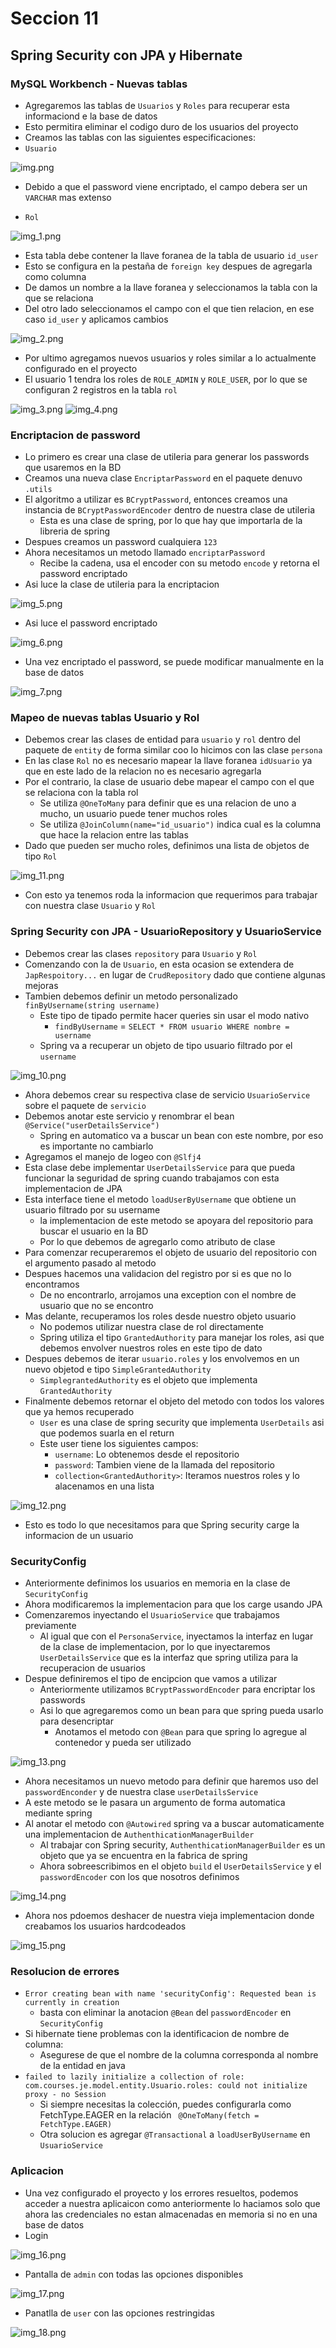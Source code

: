 # Seccion 11
## Spring Security con JPA y Hibernate

### MySQL Workbench - Nuevas tablas
- Agregaremos las tablas de `Usuarios` y `Roles` para recuperar esta informaciond e la base de datos
- Esto permitira eliminar el codigo duro de los usuarios del proyecto
- Creamos las tablas con las siguientes especificaciones:
- `Usuario`

![img.png](img.png)

- Debido a que el password viene encriptado, el campo debera ser un `VARCHAR` mas extenso

- `Rol`

![img_1.png](img_1.png)

- Esta tabla debe contener la llave foranea de la tabla de usuario `id_user`
- Esto se configura en la pestaña de `foreign key` despues de agregarla como columna
- De damos un nombre a la llave foranea y seleccionamos la tabla con la que se relaciona
- Del otro lado seleccionamos el campo con el que tien relacion, en ese caso `id_user` y aplicamos cambios

![img_2.png](img_2.png)

- Por ultimo agregamos nuevos usuarios y roles similar a lo actualmente configurado en el proyecto
- El usuario 1 tendra los roles de `ROLE_ADMIN`  y `ROLE_USER`, por lo que se configuran 2 registros en la tabla `rol`

![img_3.png](img_3.png)
![img_4.png](img_4.png)

### Encriptacion de password
- Lo primero es crear una clase de utileria para generar los passwords que usaremos en la BD
- Creamos una nueva clase `EncriptarPassword` en el paquete denuvo `.utils`
- El algoritmo a utilizar es `BCryptPassword`, entonces creamos una instancia de `BCryptPasswordEncoder` dentro de nuestra clase de utileria
  - Esta es una clase de spring, por lo que hay que importarla de la libreria de spring
- Despues creamos un password cualquiera `123`
- Ahora necesitamos un metodo llamado `encriptarPassword`
  - Recibe la cadena, usa el encoder con su metodo `encode` y retorna el password encriptado
- Asi luce la clase de utileria para la encriptacion

![img_5.png](img_5.png)

- Asi luce el password encriptado

![img_6.png](img_6.png)

- Una vez encriptado el password, se puede modificar manualmente en la base de datos

![img_7.png](img_7.png)

### Mapeo de nuevas tablas Usuario y Rol
- Debemos crear las clases de entidad para `usuario` y `rol` dentro del paquete de `entity` de forma similar coo lo hicimos con las clase `persona`
- En las clase `Rol` no es necesario mapear la llave foranea `idUsuario` ya que en este lado de la relacion no es necesario agregarla
- Por el contrario, la clase de usuario debe mapear el campo con el que se relaciona con la tabla rol
  - Se utiliza `@OneToMany` para definir que es una relacion de uno a mucho, un usuario puede tener muchos roles
  - Se utiliza `@JoinColumn(name="id_usuario")` indica cual es la columna que hace la relacion entre las tablas
- Dado que pueden ser mucho roles, definimos una lista de objetos de tipo `Rol`

![img_11.png](img_11.png)

- Con esto ya tenemos roda la informacion que requerimos para trabajar con nuestra clase `Usuario` y `Rol`

### Spring Security con JPA - UsuarioRepository y UsuarioService
- Debemos crear las clases `repository` para `Usuario` y `Rol`
- Comenzando con la de `Usuario`, en esta ocasion se extendera de `JapRespoitory...` en lugar de `CrudRepository` dado que contiene algunas mejoras
- Tambien debemos definir un metodo personalizado `finByUsername(string username)`
  - Este tipo de tipado permite hacer queries sin usar el modo nativo
    - `findByUsername` = `SELECT * FROM usuario WHERE nombre = username` 
  - Spring va a recuperar un objeto de tipo usuario filtrado por el `username`

![img_10.png](img_10.png)

- Ahora debemos crear su respectiva clase de servicio `UsuarioService` sobre el paquete de `servicio`
- Debemos anotar este servicio y renombrar el bean `@Service("userDetailsService")`
  - Spring en automatico va a buscar un bean con este nombre, por eso es importante no cambiarlo
- Agregamos el manejo de logeo con `@Slfj4`
- Esta clase debe implementar `UserDetailsService` para que pueda funcionar la seguridad de spring cuando trabajamos con esta implementacion de JPA
- Esta interface tiene el metodo `loadUserByUsername` que obtiene un usuario filtrado por su username
  - la implementacion de este metodo se apoyara del repositorio para buscar el usuario en la BD
  - Por lo que debemos de agregarlo como atributo de clase
- Para comenzar recuperaremos el objeto de usuario del repositorio con el argumento pasado al metodo
- Despues hacemos una validacion del registro por si es que no lo encontramos
  - De no encontrarlo, arrojamos una exception con el nombre de usuario que no se encontro
- Mas delante, recuperamos los roles desde nuestro objeto usuario
  - No podemos utilizar nuestra clase de rol directamente
  - Spring utiliza el tipo `GrantedAuthority` para manejar los roles, asi que debemos envolver nuestros roles en este tipo de dato
- Despues debemos de iterar `usuario.roles` y los envolvemos en un nuevo objetod e tipo `SimpleGrantedAuthority`
  - `SimplegrantedAuthority` es el objeto que implementa `GrantedAuthority`
- Finalmente debemos retornar el objeto del metodo con todos los valores que ya hemos recuperado
  - `User` es una clase de spring security que implementa `UserDetails` asi que podemos suarla en el return
  - Este user tiene los siguientes campos:
    - `username`: Lo obtenemos desde el repositorio
    - `password`: Tambien viene de la llamada del repositorio
    - `collection<GrantedAuthority>`: Iteramos nuestros roles y lo alacenamos en una lista

![img_12.png](img_12.png)

- Esto es todo lo que necesitamos para que Spring security carge la informacion de un usuario

### SecurityConfig
- Anteriormente definimos los usuarios en memoria en la clase de `SecurityConfig`
- Ahora modificaremos la implementacion para que los carge usando JPA
- Comenzaremos inyectando el `UsuarioService` que trabajamos previamente
  - Al igual que con el `PersonaService`, inyectamos la interfaz en lugar de la clase de implementacion, por lo que inyectaremos `UserDetailsService` que es la interfaz que spring utiliza para la recuperacion de usuarios
- Despue definiremos el tipo de encipcion que vamos a utilizar
  - Anteriormente utilizamos `BCryptPasswordEncoder` para encriptar los passwords
  - Asi lo que agregaremos como un bean para que spring pueda usarlo para desencriptar 
    - Anotamos el metodo con `@Bean` para que spring lo agregue al contenedor y pueda ser utilizado 

![img_13.png](img_13.png)

- Ahora necesitamos un nuevo metodo para definir que haremos uso del `passwordEnconder` y de nuestra clase `userDetailsService`
- A este metodo se le pasara un argumento de forma automatica mediante spring
- Al anotar el metodo con `@Autowired` spring va a buscar automaticamente una implementacion de `AuthenthicationManagerBuilder`
  - Al trabajar con Spring security, `AuthenthicationManagerBuilder` es un objeto que ya se encuentra en la fabrica de spring
  - Ahora sobreescribimos en el objeto `build` el `UserDetailsService` y el `passwordEncoder` con los que nosotros definimos

![img_14.png](img_14.png)

- Ahora nos pdoemos deshacer de nuestra vieja implementacion donde creabamos los usuarios hardcodeados

![img_15.png](img_15.png)

### Resolucion de errores
- `Error creating bean with name 'securityConfig': Requested bean is currently in creation`
  - basta con eliminar la anotacion `@Bean` del `passwordEncoder` en `SecurityConfig`
- Si hibernate tiene problemas con la identificacion de nombre de columna:
  - Asegurese de que el nombre de la columna corresponda al nombre de la entidad en java
- `failed to lazily initialize a collection of role: com.courses.je.model.entity.Usuario.roles: could not initialize proxy - no Session`
  - Si siempre necesitas la colección, puedes configurarla como FetchType.EAGER en la relación ` @OneToMany(fetch = FetchType.EAGER)`
  - Otra solucion es agregar `@Transactional` a `loadUserByUsername` en `UsuarioService`

### Aplicacion
- Una vez configurado el proyecto y los errores resueltos, podemos acceder a nuestra aplicaicon como anteriormente lo haciamos solo que ahora las credenciales no estan almacenadas en memoria si no en una base de datos
- Login

![img_16.png](img_16.png)

- Pantalla de `admin` con todas las opciones disponibles 

![img_17.png](img_17.png)

- Panatlla de `user` con las opciones restringidas

![img_18.png](img_18.png)
